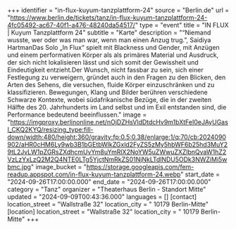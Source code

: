 +++
identifier = "in-flux-kuyum-tanzplattform-24"
source = "Berlin.de"
url = "https://www.berlin.de/tickets/tanz/in-flux-kuyum-tanzplattform-24-4fc05492-ac67-40f1-a476-48240da54517/"
type = "event"
title = "IN FLUX | Kuyum Tanzplattform 24"
subtitle = "Karte"
description = "“Niemand wusste, wer oder was man war, wenn man einen Anzug trug.”, Saidiya HartmanDas Solo „In Flux“ spielt mit Blackness und Gender, mit Anzügen und einem performativen Körper als als primäres Material und Ausdruck, der sich nicht lokalisieren lässt und sich somit der Gewissheit und Eindeutigkeit entzieht.Der Wunsch, nicht fassbar zu sein, sich einer Festlegung zu verweigern, gründet auch in den Fragen zu den Blicken, den Arten des Sehens, die versuchen, fluide Körper einzuschränken und zu klassifizieren. Bewegungen, Klang und Bilder berühren verschiedene Schwarze Kontexte, wobei südafrikanische Bezüge, die in der zweiten Hälfte des 20. Jahrhunderts im Land selbst und im Exil entstanden sind, die Performance bedeutend beeinflussen."
image = "https://imgproxy.berlinonline.net/nOjDZHsVldDtdcHv9m1bXtFeI0eJAyUGasI_CKQ2KYQ/resizing_type:fill-down/width:480/height:360/gravity:fp:0.5:0.38/enlarge:1/q:70/cb:2024090902/aHR0cHM6Ly9wb3B1bGEtbWlkZGxld2FyZS5zMy5hbWF6b25hd3MuY29tL2JvLW1pZGRsZXdhcmUvYm8uYmRlX2NoYW5uZWwuZXZlbnQvaW1hZ2VzLzYxLzQ2M2Q4NTE0LTg5YjctNmRkZS01NjNkLTdlNDU5ODk3NWZiMi5wbmc.jpg"
image_bucket = "https://storage.googleapis.com/fem-readup.appspot.com/in-flux-kuyum-tanzplattform-24.webp"
start_date = "2024-09-26T17:00:00.000"
end_date = "2024-09-26T17:00:00.000"
category = "Tanz"
organizer = "Theaterhaus Berlin - Standort Mitte"
updated = "2024-09-09T00:43:36.000"
languages = []
[contact]
location_street = "Wallstraße 32"
location_city = " 10179 Berlin-Mitte"
[location]
location_street = "Wallstraße 32"
location_city = " 10179 Berlin-Mitte"
+++
